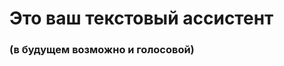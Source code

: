 <h1>Это ваш текстовый ассистент</h1>
<h3>(в будущем возможно и голосовой)</h3>


[<h2>Denchickfun github</h2>]: https://github.com/cursedriver13
